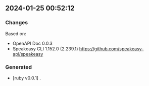 

## 2024-01-25 00:52:12
### Changes
Based on:
- OpenAPI Doc 0.0.3 
- Speakeasy CLI 1.152.0 (2.239.1) https://github.com/speakeasy-api/speakeasy
### Generated
- [ruby v0.0.1] .